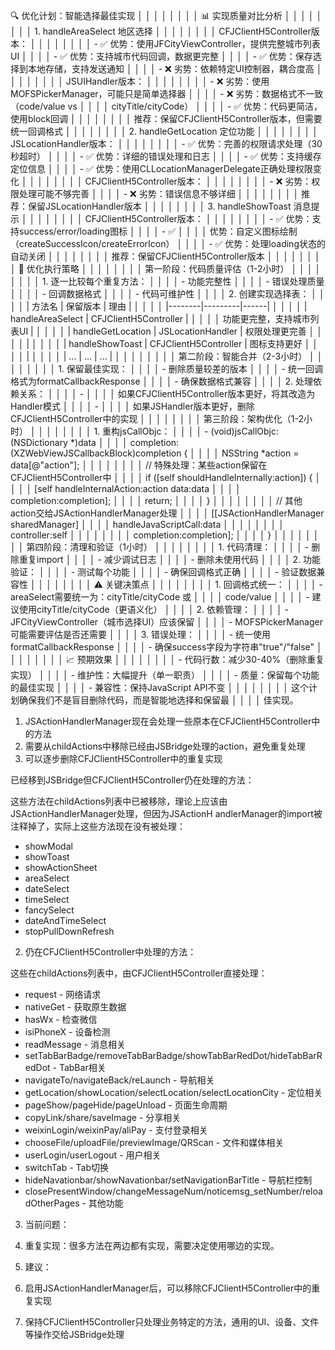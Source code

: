 🔍 优化计划：智能选择最佳实现                             │ │
│ │                                                           │ │
│ │ 📊 实现质量对比分析                                       │ │
│ │                                                           │ │
│ │ 1. handleAreaSelect 地区选择                              │ │
│ │                                                           │ │
│ │ CFJClientH5Controller版本：                               │ │
│ │                                                           │ │
│ │ - ✅ 优势：使用JFCityViewController，提供完整城市列表UI    │ │
│ │ - ✅ 优势：支持城市代码回调，数据更完整                    │ │
│ │ - ✅ 优势：保存选择到本地存储，支持发送通知                │ │
│ │ - ❌ 劣势：依赖特定UI控制器，耦合度高                      │ │
│ │                                                           │ │
│ │ JSUIHandler版本：                                         │ │
│ │                                                           │ │
│ │ - ❌ 劣势：使用MOFSPickerManager，可能只是简单选择器       │ │
│ │ - ❌ 劣势：数据格式不一致（code/value vs                   │ │
│ │ cityTitle/cityCode）                                      │ │
│ │ - ✅ 优势：代码更简洁，使用block回调                       │ │
│ │                                                           │ │
│ │ 推荐：保留CFJClientH5Controller版本，但需要统一回调格式   │ │
│ │                                                           │ │
│ │ 2. handleGetLocation 定位功能                             │ │
│ │                                                           │ │
│ │ JSLocationHandler版本：                                   │ │
│ │                                                           │ │
│ │ - ✅ 优势：完善的权限请求处理（30秒超时）                  │ │
│ │ - ✅ 优势：详细的错误处理和日志                            │ │
│ │ - ✅ 优势：支持缓存定位信息                                │ │
│ │ - ✅ 优势：使用CLLocationManagerDelegate正确处理权限变化   │ │
│ │                                                           │ │
│ │ CFJClientH5Controller版本：                               │ │
│ │                                                           │ │
│ │ - ❌ 劣势：权限处理可能不够完善                            │ │
│ │ - ❌ 劣势：错误信息不够详细                                │ │
│ │                                                           │ │
│ │ 推荐：保留JSLocationHandler版本                           │ │
│ │                                                           │ │
│ │ 3. handleShowToast 消息提示                               │ │
│ │                                                           │ │
│ │ CFJClientH5Controller版本：                               │ │
│ │                                                           │ │
│ │ - ✅ 优势：支持success/error/loading图标                   │ │
│ │ - ✅                                                       │ │
│ │ 优势：自定义图标绘制（createSuccessIcon/createErrorIcon） │ │
│ │ - ✅ 优势：处理loading状态的自动关闭                       │ │
│ │                                                           │ │
│ │ 推荐：保留CFJClientH5Controller版本                       │ │
│ │                                                           │ │
│ │ 🎯 优化执行策略                                           │ │
│ │                                                           │ │
│ │ 第一阶段：代码质量评估（1-2小时）                         │ │
│ │                                                           │ │
│ │ 1. 逐一比较每个重复方法：                                 │ │
│ │   - 功能完整性                                            │ │
│ │   - 错误处理质量                                          │ │
│ │   - 回调数据格式                                          │ │
│ │   - 代码可维护性                                          │ │
│ │ 2. 创建实现选择表：                                       │ │
│ │ | 方法名 | 保留版本 | 理由 |                              │ │
│ │ |--------|---------|------|                               │ │
│ │ | handleAreaSelect | CFJClientH5Controller |              │ │
│ │ 功能更完整，支持城市列表UI |                              │ │
│ │ | handleGetLocation | JSLocationHandler | 权限处理更完善  │ │
│ │ |                                                         │ │
│ │ | handleShowToast | CFJClientH5Controller | 图标支持更好  │ │
│ │ |                                                         │ │
│ │ | ... | ... | ... |                                       │ │
│ │                                                           │ │
│ │ 第二阶段：智能合并（2-3小时）                             │ │
│ │                                                           │ │
│ │ 1. 保留最佳实现：                                         │ │
│ │   - 删除质量较差的版本                                    │ │
│ │   - 统一回调格式为formatCallbackResponse                  │ │
│ │   - 确保数据格式兼容                                      │ │
│ │ 2. 处理依赖关系：                                         │ │
│ │   -                                                       │ │
│ │ 如果CFJClientH5Controller版本更好，将其改造为Handler模式  │ │
│ │   -                                                       │ │
│ │ 如果JSHandler版本更好，删除CFJClientH5Controller中的实现  │ │
│ │                                                           │ │
│ │ 第三阶段：架构优化（1-2小时）                             │ │
│ │                                                           │ │
│ │ 1. 重构jsCallObjc：                                       │ │
│ │ - (void)jsCallObjc:(NSDictionary *)data                   │ │
│ │ completion:(XZWebViewJSCallbackBlock)completion {         │ │
│ │     NSString *action = data[@"action"];                   │ │
│ │                                                           │ │
│ │     // 特殊处理：某些action保留在CFJClientH5Controller中  │ │
│ │     if ([self shouldHandleInternally:action]) {           │ │
│ │         [self handleInternalAction:action data:data       │ │
│ │ completion:completion];                                   │ │
│ │         return;                                           │ │
│ │     }                                                     │ │
│ │                                                           │ │
│ │     // 其他action交给JSActionHandlerManager处理           │ │
│ │     [[JSActionHandlerManager sharedManager]               │ │
│ │ handleJavaScriptCall:data                                 │ │
│ │                                                           │ │
│ │ controller:self                                           │ │
│ │                                                           │ │
│ │ completion:completion];                                   │ │
│ │ }                                                         │ │
│ │                                                           │ │
│ │ 第四阶段：清理和验证（1小时）                             │ │
│ │                                                           │ │
│ │ 1. 代码清理：                                             │ │
│ │   - 删除重复import                                        │ │
│ │   - 减少调试日志                                          │ │
│ │   - 删除未使用代码                                        │ │
│ │ 2. 功能验证：                                             │ │
│ │   - 测试每个功能                                          │ │
│ │   - 确保回调格式正确                                      │ │
│ │   - 验证数据兼容性                                        │ │
│ │                                                           │ │
│ │ ⚠️ 关键决策点                                             │ │
│ │                                                           │ │
│ │ 1. 回调格式统一：                                         │ │
│ │   - areaSelect需要统一为：cityTitle/cityCode 或           │ │
│ │ code/value                                                │ │
│ │   - 建议使用cityTitle/cityCode（更语义化）                │ │
│ │ 2. 依赖管理：                                             │ │
│ │   - JFCityViewController（城市选择UI）应该保留            │ │
│ │   - MOFSPickerManager可能需要评估是否还需要               │ │
│ │ 3. 错误处理：                                             │ │
│ │   - 统一使用formatCallbackResponse                        │ │
│ │   - 确保success字段为字符串"true"/"false"                 │ │
│ │                                                           │ │
│ │ 📈 预期效果                                               │ │
│ │                                                           │ │
│ │ - 代码行数：减少30-40%（删除重复实现）                    │ │
│ │ - 维护性：大幅提升（单一职责）                            │ │
│ │ - 质量：保留每个功能的最佳实现                            │ │
│ │ - 兼容性：保持JavaScript API不变                          │ │
│ │                                                           │ │
│ │ 这个计划确保我们不是盲目删除代码，而是智能地选择和保留最  │ │
│ │ 佳实现。           



 1. JSActionHandlerManager现在会处理一些原本在CFJClientH5Controller中的方法
  2. 需要从childActions中移除已经由JSBridge处理的action，避免重复处理
  3. 可以逐步删除CFJClientH5Controller中的重复实现


   已经移到JSBridge但CFJClientH5Controller仍在处理的方法：

  这些方法在childActions列表中已被移除，理论上应该由JSActionHandlerManager处理，但因为JSActionH
  andlerManager的import被注释掉了，实际上这些方法现在没有被处理：
  - showModal
  - showToast
  - showActionSheet
  - areaSelect
  - dateSelect
  - timeSelect
  - fancySelect
  - dateAndTimeSelect
  - stopPullDownRefresh

  2. 仍在CFJClientH5Controller中处理的方法：

  这些在childActions列表中，由CFJClientH5Controller直接处理：
  - request - 网络请求
  - nativeGet - 获取原生数据
  - hasWx - 检查微信
  - isiPhoneX - 设备检测
  - readMessage - 消息相关
  - setTabBarBadge/removeTabBarBadge/showTabBarRedDot/hideTabBarRedDot - TabBar相关
  - navigateTo/navigateBack/reLaunch - 导航相关
  - getLocation/showLocation/selectLocation/selectLocationCity - 定位相关
  - pageShow/pageHide/pageUnload - 页面生命周期
  - copyLink/share/saveImage - 分享相关
  - weixinLogin/weixinPay/aliPay - 支付登录相关
  - chooseFile/uploadFile/previewImage/QRScan - 文件和媒体相关
  - userLogin/userLogout - 用户相关
  - switchTab - Tab切换
  - hideNavationbar/showNavationbar/setNavigationBarTitle - 导航栏控制
  - closePresentWindow/changeMessageNum/noticemsg_setNumber/reloadOtherPages - 其他功能

  3. 当前问题：

  2. 重复实现：很多方法在两边都有实现，需要决定使用哪边的实现。

  4. 建议：

  2. 启用JSActionHandlerManager后，可以移除CFJClientH5Controller中的重复实现
  3. 保持CFJClientH5Controller只处理业务特定的方法，通用的UI、设备、文件等操作交给JSBridge处理